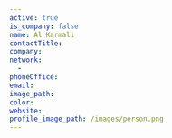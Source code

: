 ```yaml
---
active: true
is_company: false
name: Al Karmali
contactTitle:
company:
network:
  -
phoneOffice:
email:
image_path:
color:
website:
profile_image_path: /images/person.png
---
```

